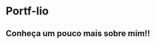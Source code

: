 # Portf-lio
Conheça um pouco mais sobre mim!!
-------------------------------------------------------------------
